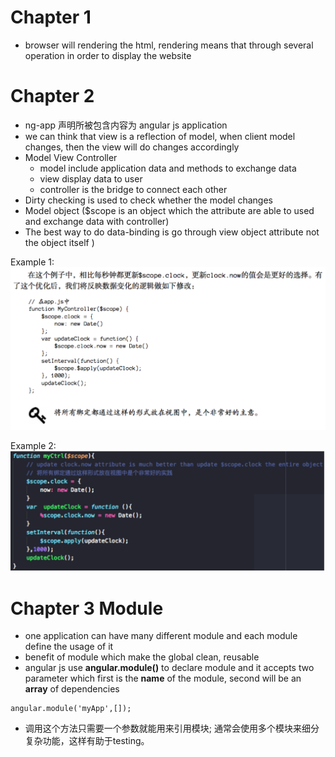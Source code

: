 # Chapter 1
- browser will rendering the html, rendering means that through several operation in order to display the website

# Chapter 2
- ng-app 声明所被包含内容为 angular js application
- we can think that view is a reflection of model, when client model changes, then the view will do changes accordingly 
- Model View Controller 
    - model include application data and methods to exchange data
    - view display data to user
    - controller is the bridge to connect each other
- Dirty checking is used to check whether the model changes
- Model object ($scope is an object which the attribute are able to used and exchange data with controller)
- The best way to do data-binding is go through view object attribute not the object itself )

Example 1:
![alt text][logo]

[logo]:https://github.com/vickyhaw94/learning/blob/master/Notes/ng-book/img/0001/0001_0001.png

Example 2:
![alt text][logo2]

[logo2]:https://github.com/vickyhaw94/learning/blob/master/Notes/ng-book/img/0001/0001_0002.png

# Chapter 3 Module
- one application can have many different module and each module define the usage of it
- benefit of module which make the global clean, reusable
- angular js use **angular.module()** to declare module and it accepts two parameter which first is the **name** of the module, second will be an **array** of dependencies 
```
angular.module('myApp',[]);
```
- 调用这个方法只需要一个参数就能用来引用模块; 通常会使用多个模块来细分复杂功能，这样有助于testing。

